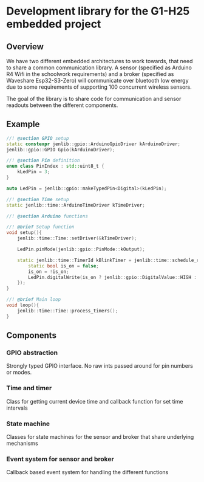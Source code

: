 # Development library for the G1-H25 embedded project

## Overview

We have two different embedded architectures to work towards, that need to share a common communication library. A sensor (specified as Arduino R4 Wifi in the schoolwork requirements) and a broker (specified as Waveshare Esp32-S3-Zero) will communicate over bluetooth low energy due to some requirements of supporting 100 concurrent wireless sensors.

The goal of the library is to share code for communication and sensor readouts between the different components. 

## Example

```cpp
//! @section GPIO setup
static constexpr jenlib::gpio::ArduinoGpioDriver kArduinoDriver;
jenlib::gpio::GPIO Gpio(kArduinoDriver);

//! @section Pin definition
enum class PinIndex : std::uint8_t {
    kLedPin = 3;
}

auto LedPin = jenlib::gpio::makeTypedPin<Digital>(kLedPin);

//! @section Time setup
static jenlib::time::ArduinoTimeDriver kTimeDriver;

//! @section Arduino functions

//! @brief Setup function
void setup(){
    jenlib::time::Time::setDriver(&kTimeDriver);

    LedPin.pinMode(jenlib::gpio::PinMode::kOutput);

    static jenlib::time::TimerId kBlinkTimer = jenlib::time::schedule_repeating_timer(1000, [](){
        static bool is_on = false;
        is_on = !is_on;
        LedPin.digitalWrite(is_on ? jenlib::gpio::DigitalValue::HIGH : jenlib::gpio::DigitalValue::LOW);
    });
}

//! @brief Main loop
void loop(){
    jenlib::time::Time::process_timers();
}

```
     

## Components

### GPIO abstraction
Strongly typed GPIO interface. No raw ints passed around for pin numbers or modes.

### Time and timer
Class for getting current device time and callback function for set time intervals

### State machine
Classes for state machines for the sensor and broker that share underlying mechanisms

### Event system for sensor and broker
Callback based event system for handling the different functions
